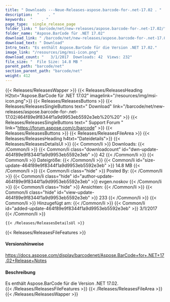 ```yaml
---
title: " Downloads ---Neue-Releases-aspose.barcode-for-.net-17.02 . "
description:  "    . " 
keywords:  "    . " 
page_type:  single_release_page
folder_link: " barcode/net/new-releases/aspose.barcode-for-.net-17.02/"
folder_name: "Aspose.BarCode für .NET 17.02"
download_link: " /barcode/net/new-releases/aspose.barcode-for-.net-17.02/464f89e9f8344f1a9d9953eb5592e3eb"
download_text: " Download"
Intro_text: "Es enthält Aspose.BarCode für die Version .NET 17.02."
image_link: "/resources/img/msi-icon.png"
download_count: "   3/1/2017  Downloads: 42  Views: 232"
file_size: "  File Size: 14.8 MB "
parent_path: "barcode/net"
section_parent_path: "barcode/net"
weight: 412
---
```


{{< Releases/ReleasesWapper >}}
  {{< Releases/ReleasesHeading H2txt="Aspose.BarCode für .NET 17.02" imagelink="/resources/img/msi-icon.png">}}
  {{< Releases/ReleasesButtons >}}
    {{< Releases/ReleasesSingleButtons text=" Download" link="/barcode/net/new-releases/aspose.barcode-for-.net-17.02/464f89e9f8344f1a9d9953eb5592e3eb%20%20" >}}
    {{< Releases/ReleasesSingleButtons text=" Support Forum " link="https://forum.aspose.com/c/barcode" >}}
  {{< Releases/ReleasesButtons >}}
  {{< Releases/ReleasesFileArea >}}
    {{< Releases/ReleasesHeading h4txt="Dateidetails">}}
    {{< Releases/ReleasesDetailsUl >}}
            {{< Common/li >}} Downloads: {{< /Common/li >}}
      {{< Common/li class="downloadcount" id="dwn-update-464f89e9f8344f1a9d9953eb5592e3eb" >}} 42 {{< /Common/li >}}
      {{< Common/li >}} Dateigröße: {{< /Common/li >}}
      {{< Common/li id="size-update-464f89e9f8344f1a9d9953eb5592e3eb" >}} 14.8 MB {{< /Common/li >}} 
      {{< Common/li  class="hide" >}} Posted By: {{< /Common/li >}} 
      {{< Common/li class="hide" id="author-update-464f89e9f8344f1a9d9953eb5592e3eb" >}} evgen.noskov {{< /Common/li >}}
      {{< Common/li class="hide" >}} Ansichten: {{< /Common/li >}}
      {{< Common/li class="hide" id="view-update-464f89e9f8344f1a9d9953eb5592e3eb" >}} 233 {{< /Common/li >}}
      {{< Common/li >}} Hinzugefügt am: {{< /Common/li >}}
      {{< Common/li id="added-update-464f89e9f8344f1a9d9953eb5592e3eb" >}} 3/1/2017 {{< /Common/li >}} 

    {{< /Releases/ReleasesDetailsUl >}}

  {{< Releases/ReleasesFileFeatures >}}
      <h4>Versionshinweise</h4><div> <a href="https://docs.aspose.com/display/barcodenet/Aspose.BarCode+for+.NET+17.02+Release+Notes">https://docs.aspose.com/display/barcodenet/Aspose.BarCode+for+.NET+17.02+Release+Notes</a></div><h4> Beschreibung</h4><div class="HTMLDescription"> Es enthält Aspose.BarCode für die Version .NET 17.02.</div>
  {{< /Releases/ReleasesFileFeatures >}}
 {{< /Releases/ReleasesFileArea >}}
{{< /Releases/ReleasesWapper >}}



